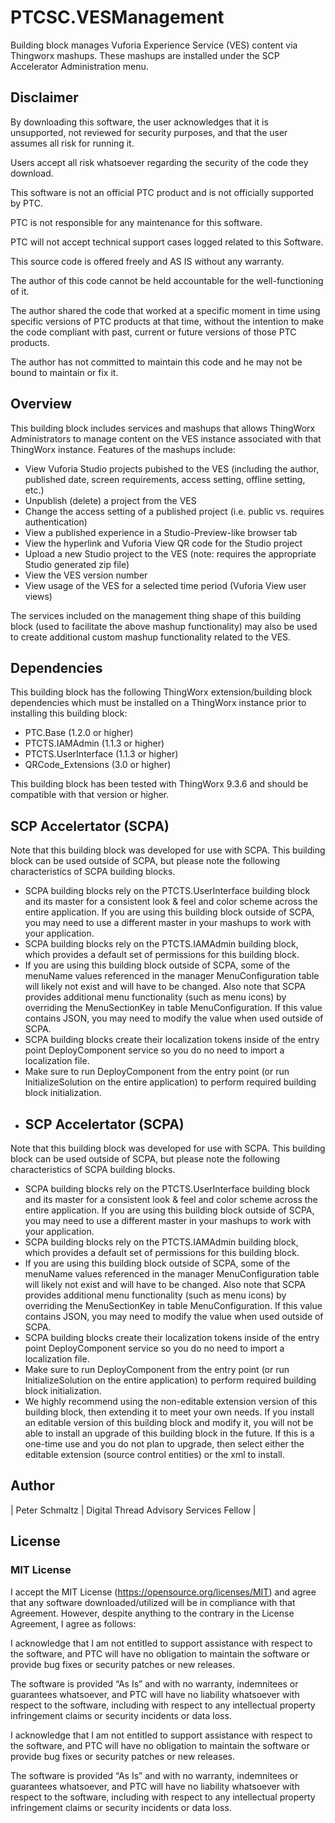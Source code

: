 # PTCSC.VESManagement

Building block manages Vuforia Experience Service (VES) content via Thingworx mashups. These mashups are installed under the SCP Accelerator Administration menu. 

## Disclaimer

By downloading this software, the user acknowledges that it is unsupported, not reviewed for security purposes, and that the user assumes all risk for running it.

Users accept all risk whatsoever regarding the security of the code they download.

This software is not an official PTC product and is not officially supported by PTC.

PTC is not responsible for any maintenance for this software.

PTC will not accept technical support cases logged related to this Software.

This source code is offered freely and AS IS without any warranty.

The author of this code cannot be held accountable for the well-functioning of it.

The author shared the code that worked at a specific moment in time using specific versions of PTC products at that time, without the intention to make the code compliant with past, current or future versions of those PTC products.

The author has not committed to maintain this code and he may not be bound to maintain or fix it.

## Overview

This building block includes services and mashups that allows ThingWorx Administrators to manage content on the VES instance associated with that ThingWorx instance. Features of the mashups include:
- View Vuforia Studio projects pubished to the VES (including the author, published date, screen requirements, access setting, offline setting, etc.)
- Unpublish (delete) a project from the VES
- Change the access setting of a published project (i.e. public vs. requires authentication)
- View a published experience in a Studio-Preview-like browser tab
- View the hyperlink and Vuforia View QR code for the Studio project
- Upload a new Studio project to the VES (note: requires the appropriate Studio generated zip file)
- View the VES version number
- View usage of the VES for a selected time period (Vuforia View user views)

The services included on the management thing shape of this building block (used to facilitate the above mashup functionality) may also be used to create additional custom mashup functionality related to the VES.

## Dependencies

This building block has the following ThingWorx extension/building block dependencies which must be installed on a ThingWorx instance prior to installing this building block:
- PTC.Base (1.2.0 or higher)
- PTCTS.IAMAdmin (1.1.3 or higher)
- PTCTS.UserInterface (1.1.3 or higher)
- QRCode_Extensions (3.0 or higher)

This building block has been tested with ThingWorx 9.3.6 and should be compatible with that version or higher.

## SCP Accelertator (SCPA)
Note that this building block was developed for use with SCPA.  This building block can be used outside of SCPA, but please note the following characteristics of SCPA building blocks.
-	SCPA building blocks rely on the PTCTS.UserInterface building block and its master for a consistent look & feel and color scheme across the entire application.  If you are using this building block outside of SCPA, you may need to use a different master in your mashups to work with your application.
-	SCPA building blocks rely on the PTCTS.IAMAdmin building block, which provides a default set of permissions for this building block.
-	If you are using this building block outside of SCPA, some of the menuName values referenced in the manager MenuConfiguration table will likely not exist and will have to be changed.  Also note that SCPA provides additional menu functionality (such as menu icons) by overriding the MenuSectionKey in table MenuConfiguration.  If this value contains JSON, you may need to modify the value when used outside of SCPA. 
-	SCPA building blocks create their localization tokens inside of the entry point DeployComponent service so you do no need to import a localization file.  
-	Make sure to run DeployComponent from the entry point (or run InitializeSolution on the entire application) to perform required building block initialization.
-	## SCP Accelertator (SCPA)
Note that this building block was developed for use with SCPA.  This building block can be used outside of SCPA, but please note the following characteristics of SCPA building blocks.
-	SCPA building blocks rely on the PTCTS.UserInterface building block and its master for a consistent look & feel and color scheme across the entire application.  If you are using this building block outside of SCPA, you may need to use a different master in your mashups to work with your application.
-	SCPA building blocks rely on the PTCTS.IAMAdmin building block, which provides a default set of permissions for this building block.
-	If you are using this building block outside of SCPA, some of the menuName values referenced in the manager MenuConfiguration table will likely not exist and will have to be changed.  Also note that SCPA provides additional menu functionality (such as menu icons) by overriding the MenuSectionKey in table MenuConfiguration.  If this value contains JSON, you may need to modify the value when used outside of SCPA. 
-	SCPA building blocks create their localization tokens inside of the entry point DeployComponent service so you do no need to import a localization file.  
-	Make sure to run DeployComponent from the entry point (or run InitializeSolution on the entire application) to perform required building block initialization.  
-	We highly recommend using the non-editable extension version of this building block, then extending it to meet your own needs.  If you install an editable version of this building block and modify it, you will not be able to install an upgrade of this building block in the future.  If this is a one-time use and you do not plan to upgrade, then select either the editable extension (source control entities) or the xml to install.

## Author
| Peter Schmaltz | Digital Thread Advisory Services Fellow |

## License

### MIT License

I accept the MIT License (https://opensource.org/licenses/MIT) and agree that any software downloaded/utilized will be in compliance with that Agreement. However, despite anything to the contrary in the License Agreement, I agree as follows:

I acknowledge that I am not entitled to support assistance with respect to the software, and PTC will have no obligation to maintain the software or provide bug fixes or security patches or new releases.

The software is provided “As Is” and with no warranty, indemnitees or guarantees whatsoever, and PTC will have no liability whatsoever with respect to the software, including with respect to any intellectual property infringement claims or security incidents or data loss.

I acknowledge that I am not entitled to support assistance with respect to the software, and PTC will have no obligation to maintain the software or provide bug fixes or security patches or new releases.

The software is provided “As Is” and with no warranty, indemnitees or guarantees whatsoever, and PTC will have no liability whatsoever with respect to the software, including with respect to any intellectual property infringement claims or security incidents or data loss.

